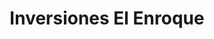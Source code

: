 ---
title: "Inversiones El Enroque"
url: /caracas/inversiones-el-enroque/
shop: piezas de automóviles
---